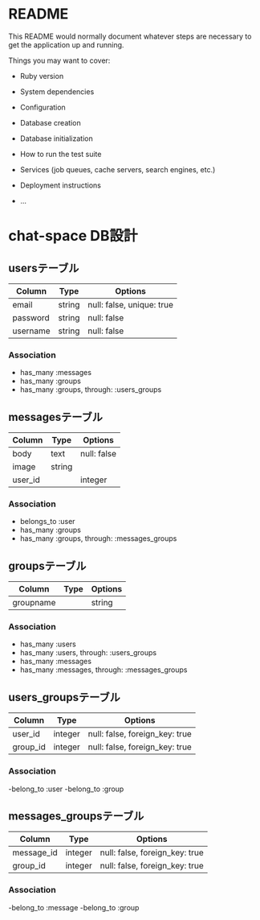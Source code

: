 # README

This README would normally document whatever steps are necessary to get the
application up and running.

Things you may want to cover:

* Ruby version

* System dependencies

* Configuration

* Database creation

* Database initialization

* How to run the test suite

* Services (job queues, cache servers, search engines, etc.)

* Deployment instructions

* ...

# chat-space DB設計
## usersテーブル
|Column|Type|Options|
|------|----|-------|
|email|string|null: false, unique: true|
|password|string|null: false|
|username|string|null: false|
### Association
- has_many :messages
- has_many :groups
- has_many  :groups,  through:  :users_groups

## messagesテーブル
|Column|Type|Options|
|------|----|-------|
|body|text|null: false|
|image|string|
|user_id||integer|null: false, foreign_key: true|
### Association
- belongs_to :user
- has_many :groups
- has_many  :groups,  through:  :messages_groups

## groupsテーブル
|Column|Type|Options|
|------|----|-------|
|groupname||string||null: false, unique: true|
### Association
- has_many :users
- has_many  :users,  through:  :users_groups
- has_many :messages
- has_many  :messages,  through:  :messages_groups

## users_groupsテーブル
|Column|Type|Options|
|------|----|-------|
|user_id|integer|null: false, foreign_key: true|
|group_id|integer|null: false, foreign_key: true|
### Association
-belong_to :user
-belong_to :group

## messages_groupsテーブル
|Column|Type|Options|
|------|----|-------|
|message_id|integer|null: false, foreign_key: true|
|group_id|integer|null: false, foreign_key: true|
### Association
-belong_to :message
-belong_to :group